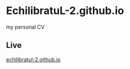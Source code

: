 # EchilibratuL-2.github.io
my personal CV

## Live

[echilibratul-2.github.io](ehttps://echilibratul-2.github.io)